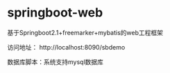 # springboot-web
基于Springboot2.1+freemarker+mybatis的web工程框架

访问地址： http://localhost:8090/sbdemo

数据库脚本：系统支持mysql数据库

